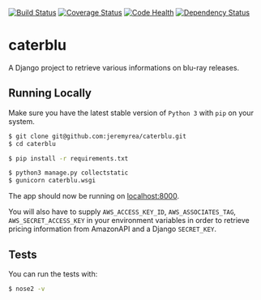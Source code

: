 [![Build Status](https://travis-ci.org/jeremyrea/caterblu.svg?branch=master)](https://travis-ci.org/jeremyrea/caterblu)
[![Coverage Status](https://coveralls.io/repos/github/jeremyrea/caterblu/badge.svg?branch=master)](https://coveralls.io/github/jeremyrea/caterblu?branch=master)
[![Code Health](https://landscape.io/github/jeremyrea/caterblu/master/landscape.svg?style=flat)](https://landscape.io/github/jeremyrea/caterblu/master)
[![Dependency Status](https://www.versioneye.com/user/projects/56e03ea9df573d00352c68e3/badge.svg?style=flat)](https://www.versioneye.com/user/projects/56e03ea9df573d00352c68e3)

# caterblu

A Django project to retrieve various informations on blu-ray releases.

## Running Locally

Make sure you have the latest stable version of `Python 3` with `pip` on your system.

```sh
$ git clone git@github.com:jeremyrea/caterblu.git
$ cd caterblu

$ pip install -r requirements.txt

$ python3 manage.py collectstatic
$ gunicorn caterblu.wsgi
```

The app should now be running on [localhost:8000](http://localhost:8000/).

You will also have to supply `AWS_ACCESS_KEY_ID`, `AWS_ASSOCIATES_TAG`, `AWS_SECRET_ACCESS_KEY` in your environment variables in order to retrieve pricing information from AmazonAPI and a Django `SECRET_KEY`.

## Tests

You can run the tests with:
```sh
$ nose2 -v
```
